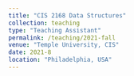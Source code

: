 ```yaml
---
title: "CIS 2168 Data Structures"
collection: teaching
type: "Teaching Assistant"
permalink: /teaching/2021-fall
venue: "Temple University, CIS"
date: 2021-8
location: "Philadelphia, USA"
---
```


